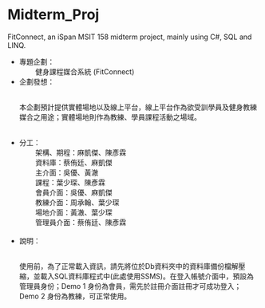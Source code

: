 # Midterm_Proj
FitConnect, an iSpan MSIT 158 midterm project, mainly using C#, SQL and LINQ.

<ul>
  <li>專題企劃：</li>
  <div>
    <span>&emsp;&emsp;</span>
    健身課程媒合系統 (FitConnect)
    <br>
  </div>
  <li>企劃發想：</li>
    <div>
      <span>&emsp;&emsp;</span>
      <p>本企劃預計提供實體場地以及線上平台，線上平台作為欲受訓學員及健身教練媒合之用途；實體場地則作為教練、學員課程活動之場域。</p>
      <br>
    </div>
  <li>分工：</li>
  <div>
    <span>&emsp;&emsp;</span>
    架構、期程：麻凱傑、陳彥霖
  </div>
  <div>
    <span>&emsp;&emsp;</span>
    資料庫：蔡侑廷、麻凱傑
  </div>
  <div>
    <span>&emsp;&emsp;</span>
    主介面：吳優、黃澈    
  </div>
    <div>
      <span>&emsp;&emsp;</span>
      課程：葉少琛、陳彥霖      
    </div>
  <div>
    <span>&emsp;&emsp;</span>
    會員介面：吳優、麻凱傑    
  </div>
  <div>
    <span>&emsp;&emsp;</span>
    教練介面：周承翰、葉少琛    
  </div>
  <div>
    <span>&emsp;&emsp;</span>
    場地介面：黃澈、葉少琛    
  </div>
  <div>
    <span>&emsp;&emsp;</span>
    管理員介面：蔡侑廷、陳彥霖    
  </div>
  <br>
  <li>說明：</li>
  <div>
    <span>&emsp;&emsp;</span>
    <p>使用前，為了正常載入資訊，請先將位於Db資料夾中的資料庫備份檔解壓縮，並載入SQL資料庫程式中(此處使用SSMS)。在登入帳號介面中，預設為管理員身份；Demo 1 身份為會員，需先於註冊介面註冊才可成功登入；Demo 2 身份為教練，可正常使用。</P>
  </div>
</ul>
